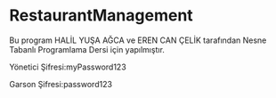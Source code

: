 # RestaurantManagement
Bu program HALİL YUŞA AĞCA ve EREN CAN ÇELİK tarafından Nesne Tabanlı Programlama Dersi için yapılmıştır.


Yönetici Şifresi:myPassword123


Garson Şifresi:password123
